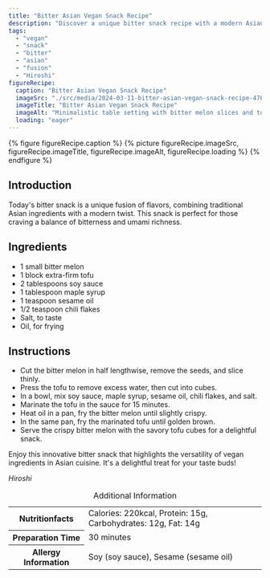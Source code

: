 ```yaml
---
title: "Bitter Asian Vegan Snack Recipe"
description: "Discover a unique bitter snack recipe with a modern Asian twist. This vegan dish combines the bold flavors of bitter melon and savory tofu for a delightful treat."
tags:
  - "vegan"
  - "snack"
  - "bitter"
  - "asian"
  - "fusion"
  - "Hiroshi"
figureRecipe: 
  caption: "Bitter Asian Vegan Snack Recipe"
  imageSrc: "./src/media/2024-03-11-bitter-asian-vegan-snack-recipe-4765.png"
  imageTitle: "Bitter Asian Vegan Snack Recipe"
  imageAlt: "Minimalistic table setting with bitter melon slices and tofu cubes, a fusion of traditional Asian and contemporary vegan cuisine."
  loading: "eager"
---
```


{% figure figureRecipe.caption %}
{% picture figureRecipe.imageSrc, figureRecipe.imageTitle, figureRecipe.imageAlt, figureRecipe.loading %}
{% endfigure %}

## Introduction

Today's bitter snack is a unique fusion of flavors, combining traditional Asian ingredients with a modern twist. This snack is perfect for those craving a balance of bitterness and umami richness.

## Ingredients

- 1 small bitter melon
- 1 block extra-firm tofu
- 2 tablespoons soy sauce
- 1 tablespoon maple syrup
- 1 teaspoon sesame oil
- 1/2 teaspoon chili flakes
- Salt, to taste
- Oil, for frying

## Instructions

- Cut the bitter melon in half lengthwise, remove the seeds, and slice thinly.
- Press the tofu to remove excess water, then cut into cubes.
- In a bowl, mix soy sauce, maple syrup, sesame oil, chili flakes, and salt.
- Marinate the tofu in the sauce for 15 minutes.
- Heat oil in a pan, fry the bitter melon until slightly crispy.
- In the same pan, fry the marinated tofu until golden brown.
- Serve the crispy bitter melon with the savory tofu cubes for a delightful snack.

Enjoy this innovative bitter snack that highlights the versatility of vegan ingredients in Asian cuisine. It's a delightful treat for your taste buds!

*Hiroshi*

<table><caption class='sr-only'>Additional Information</caption><tr><th>Nutritionfacts</th><td>Calories: 220kcal, Protein: 15g, Carbohydrates: 12g, Fat: 14g&nbsp;</td></tr><tr><th>Preparation Time</th><td>30 minutes&nbsp;</td></tr><tr><th>Allergy Information</th><td>Soy (soy sauce), Sesame (sesame oil)&nbsp;</td></tr></table>

